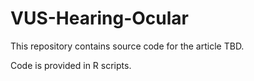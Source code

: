 # VUS-Hearing-Ocular

This repository contains source code for the article TBD.

Code is provided in R scripts.
